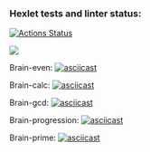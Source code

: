 ### Hexlet tests and linter status:
[![Actions Status](https://github.com/Cotuchini/python-project-49/workflows/hexlet-check/badge.svg)](https://github.com/Cotuchini/python-project-49/actions)

<a href="https://codeclimate.com/github/Cotuchini/python-project-49/maintainability"><img src="https://api.codeclimate.com/v1/badges/59ba38743763e415d39b/maintainability" /></a>

Brain-even:
[![asciicast](https://asciinema.org/a/Z9aIIRxHJcnIFM3Ts12AhYLX7.svg)](https://asciinema.org/a/Z9aIIRxHJcnIFM3Ts12AhYLX7)

Brain-calc:
[![asciicast](https://asciinema.org/a/IOYh2iMUxRFoBFdUxbTytwGcm.svg)](https://asciinema.org/a/IOYh2iMUxRFoBFdUxbTytwGcm)

Brain-gcd:
[![asciicast](https://asciinema.org/a/zKhgzFH1rxFvYLZ9WaIrNFFMJ.svg)](https://asciinema.org/a/zKhgzFH1rxFvYLZ9WaIrNFFMJ)

Brain-progression:
[![asciicast](https://asciinema.org/a/kscWrmVsWvweS0zWjev0cLhyJ.svg)](https://asciinema.org/a/kscWrmVsWvweS0zWjev0cLhyJ)

Brain-prime:
[![asciicast](https://asciinema.org/a/uNBKm0OdhuPE9RNCO20CyoZqp.svg)](https://asciinema.org/a/uNBKm0OdhuPE9RNCO20CyoZqp)
